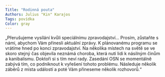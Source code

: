 ```yaml
---
Title: "Rodinná pouta"
Authors: Julius "Kin" Karajos
Tags: povídka
Color: gray
---
```

„Přerušujeme vysílání kvůli speciálnímu zpravodajství...
Prosím, zůstaňte s námi, abychom Vám přinesli aktuální zprávy.
K plánovanému programu se vrátíme hned po konci zpravodajství.
Na několika místech na světě se ve skoro stejný čas objevila neznámá choroba, která nutí lidi
k násilným činům a kanibalismu. Doktoři si s tím neví rady. Zasedání OSN se momentálně zabývá
tím, co podniknout k vyřešení tohoto problému. Následuje několik záběrů z místa událostí
a poté Vám přineseme několik rozhovorů.“
